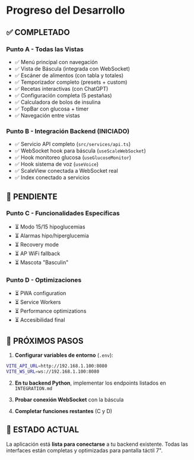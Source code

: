 # Progreso del Desarrollo

## ✅ COMPLETADO

### Punto A - Todas las Vistas
- ✅ Menú principal con navegación
- ✅ Vista de Báscula (integrada con WebSocket)
- ✅ Escáner de alimentos (con tabla y totales)
- ✅ Temporizador completo (presets + custom)
- ✅ Recetas interactivas (con ChatGPT)
- ✅ Configuración completa (5 pestañas)
- ✅ Calculadora de bolos de insulina
- ✅ TopBar con glucosa + timer
- ✅ Navegación entre vistas

### Punto B - Integración Backend (INICIADO)
- ✅ Servicio API completo (`src/services/api.ts`)
- ✅ WebSocket hook para báscula (`useScaleWebSocket`)
- ✅ Hook monitoreo glucosa (`useGlucoseMonitor`)
- ✅ Hook sistema de voz (`useVoice`)
- ✅ ScaleView conectada a WebSocket real
- ✅ Index conectado a servicios

## 🔄 PENDIENTE

### Punto C - Funcionalidades Específicas
- ⏳ Modo 15/15 hipoglucemias
- ⏳ Alarmas hipo/hiperglucemia
- ⏳ Recovery mode
- ⏳ AP WiFi fallback
- ⏳ Mascota "Basculin"

### Punto D - Optimizaciones
- ⏳ PWA configuration
- ⏳ Service Workers
- ⏳ Performance optimizations
- ⏳ Accesibilidad final

## 📝 PRÓXIMOS PASOS

1. **Configurar variables de entorno** (`.env`):
```bash
VITE_API_URL=http://192.168.1.100:8080
VITE_WS_URL=ws://192.168.1.100:8080
```

2. **En tu backend Python**, implementar los endpoints listados en `INTEGRATION.md`

3. **Probar conexión WebSocket** con la báscula

4. **Completar funciones restantes** (C y D)

## 🎯 ESTADO ACTUAL
La aplicación está **lista para conectarse** a tu backend existente. Todas las interfaces están completas y optimizadas para pantalla táctil 7".
